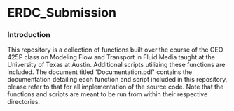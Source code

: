 # ERDC_Submission

### Introduction
This repository is a collection of functions built over the course of the GEO 425P class on Modeling Flow and Transport in Fluid Media taught at the University of Texas at Austin. Additional scripts utilizing these functions are included. The document titled 'Documentation.pdf' contains the documentation detailing each function and script included in this repository, please refer to that for all implementation of the source code. Note that the functions and scripts are meant to be run from within their respective directories.
